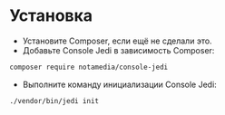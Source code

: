 # Установка

* Установите Composer, если ещё не сделали это.
* Добавьте Console Jedi в зависимость Composer:

```bash
composer require notamedia/console-jedi
```

* Выполните команду инициализации Console Jedi:

```bash
./vendor/bin/jedi init
```
